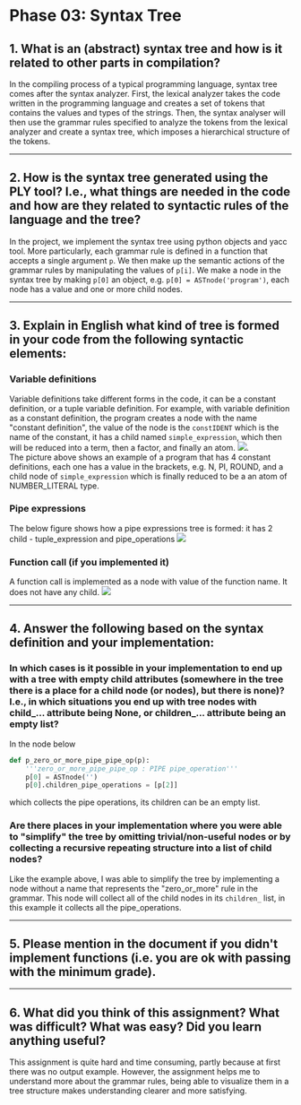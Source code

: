 # Phase 03: Syntax Tree
## 1. What is an (abstract) syntax tree and how is it related to other parts in compilation?
In the compiling process of a typical programming language, syntax tree comes after the syntax analyzer. 
First, the lexical analyzer takes the code written in the programming language and creates a set of
tokens that contains the values and types of the strings. Then, the syntax analyser will then use the 
grammar rules specified to analyze the tokens from the lexical analyzer and create a syntax tree, which
imposes a hierarchical structure of the tokens.

-------------------------------------------
## 2. How is the syntax tree generated using the PLY tool? I.e., what things are needed in the code and how are they related to syntactic rules of the language and the tree?
In the project, we implement the syntax tree using python objects and yacc tool. More particularly, each grammar
rule is defined in a function that accepts a single argument ```p```. We then make up the semantic actions of 
the grammar rules by manipulating the values of ```p[i]```. We make a node in the syntax tree by making ```p[0]``` 
an object, e.g. ```p[0] = ASTnode('program')```, each node has a value and one or more child nodes. 

-------------------------------------------
## 3. Explain in English what kind of tree is formed in your code from the following syntactic elements:
### Variable definitions
Variable definitions take different forms in the code, it can be a constant definition, 
or a tuple variable definition. For example, with variable definition as a constant definition, the program creates a node with the name "constant definition",
the value of the node is the ```constIDENT``` which is the name of the constant, it has a child named 
```simple_expression```, which then will be reduced into a term, then a factor, and finally an atom.
![](images/01_const.png).  
The picture above shows an example of a program that has 4 constant definitions, 
each one has a value in the brackets, e.g. N, PI, ROUND, and a child node of ```simple_expression``` which
is finally reduced to be a an atom of NUMBER_LITERAL type. 
### Pipe expressions
The below figure shows how a pipe expressions tree is formed: it has 2 child - tuple_expression and pipe_operations
![](images/pipe_expression.png)
### Function call (if you implemented it)
A function call is implemented as a node with value of the function name. It does not have any child.
![](images/function_call.png)

-------------------------------------------
## 4. Answer the following based on the syntax definition and your implementation:
### In which cases is it possible in your implementation to end up with a tree with empty child attributes (somewhere in the tree there is a place for a child node (or nodes), but there is none)? I.e., in which situations you end up with tree nodes with child_... attribute being None, or children_... attribute being an empty list?
In the node below
```python
def p_zero_or_more_pipe_pipe_op(p):
    '''zero_or_more_pipe_pipe_op : PIPE pipe_operation'''
    p[0] = ASTnode('')
    p[0].children_pipe_operations = [p[2]]
```
which collects the pipe operations, its children can be an empty list. 
### Are there places in your implementation where you were able to "simplify" the tree by omitting trivial/non-useful nodes or by collecting a recursive repeating structure into a list of child nodes?
Like the example above, I was able to simplify the tree by implementing a node without a name that represents
the "zero_or_more" rule in the grammar. This node will collect all of the child nodes in its ```children_```
list, in this example it collects all the pipe_operations. 

------------------------------------------
## 5. Please mention in the document if you didn't implement functions (i.e. you are ok with passing with the minimum grade).

------------------------------------------
## 6. What did you think of this assignment? What was difficult? What was easy? Did you learn anything useful?
This assignment is quite hard and time consuming, partly because at first there was no output example.
However, the assignment helps me to understand more about the grammar rules, being able to visualize 
them in a tree structure makes understanding clearer and more satisfying.
